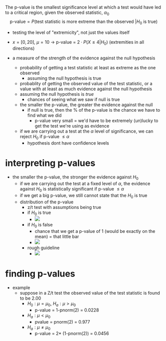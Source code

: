 The p-value is the smallest significance level at which a test would have led to a critical region, given the observed statistic, $\alpha_{0}$
$$
\text{p-value} = P(\text{test statistic is more extreme than the observed |}H_{0} \text{ is true})
$$
- testing the level of "extremicity", not just the values itself
- $x=[0,20]$, $\mu= 10$ $\to$ p-value = $2\cdot P(X \leq 4 | H_{0})$ (extremities in all directions)

- a measure of the strength of the evidence against the null hypothesis
	- probability of getting a test statistic at least as extreme as the one observed
		- assuming the null hypothesis is true
	- probablity of getting the observed value of the test statistic, or a value with at least as much evidence against the null hypothesis
	- assuming the null hypothesis is *true* 
		- chances of seeing what we saw if null is true
	- the smaller the p-value, the greater the evidence against the null
		- if null is true, then the % of the p-value is the chance we have to find what we did 
			- p-value very small = we'd have to be extremely (un)lucky to get the test we're using as evidence
	- if we are carrying out a test at the $\alpha$ level of significance, we can reject $H_0$ if p-value $\leq \alpha$ 
		- hypothesis dont have confidence levels
# interpreting p-values
-  the smaller the p-value, the stronger the evidence against $H_0$  
	- if we are carrying out the test at a fixed level of $\alpha$, the evidence against $H_0$ is statistically significant if p-value $\leq \alpha$ 
	- if we get a big p-value, we still cannot state that the $H_0$ is true
	- distribution of the p-value
		- z/t test with assumptions being true
		- if $H_0$ is true
			- ![](https://i.imgur.com/q9QDju4.png)
		- if $H_0$ is false
			- chance that we get a p-value of 1 (would be exactly on the mean) = that little bar
			- ![](https://i.imgur.com/zF6TZO0.png)
		- rough guideline
			- ![](https://i.imgur.com/Ju1ssVr.png)
# finding p-values
- example
	- suppose in a Z/t test the observed value of the test statistic is found to be 2.00
		- $H_0:\mu=\mu_0$, $H_a:\mu>\mu_0$ 
			- p-value = 1-pnorm(2) = 0.0228
		- $H_a:\mu < \mu_0$
			- pvalue = pnorm(2) = 0.977
		- $H_a:\mu\neq\mu_0$ 
			- p-value = 2* (1-pnorm(2)) = 0.0456

